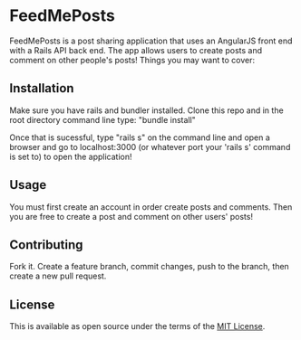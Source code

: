 # FeedMePosts

FeedMePosts is a post sharing application that uses an AngularJS front end with a Rails API back end. The app allows users to create posts and comment on other people's posts!
Things you may want to cover:

## Installation

Make sure you have rails and bundler installed. Clone this repo and in the root directory command line type: "bundle install"

Once that is sucessful, type "rails s" on the command line and open a browser and go to localhost:3000 (or whatever port your 'rails s' command is set to) to open the application!

## Usage

You must first create an account in order create posts and comments. Then you are free to create a post and comment on other users' posts!

## Contributing

Fork it. Create a feature branch, commit changes, push to the branch, then create a new pull request.

## License

This is available as open source under the terms of the [MIT License](opensource.org/licenses/MIT).

